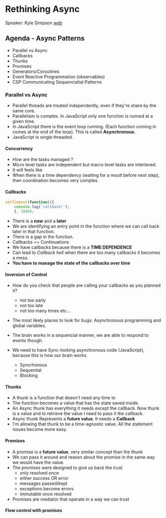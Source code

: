 # Rethinking Async
Speaker: Kyle Simpson [web](http://getify.me/)

## Agenda - Async Patterns
* Parallel vs Async
* Callbacks
* Thunks
* Promises
* Generators/Coroutines
* Event Reactive Programmation (observables)
* CSP Communicating Sequenciatial Patterns

### Parallel vs Async
* Parallel threads are treated independently, even if they're share by the same core.
* Parallelism is complex. In JavaScript only one function is runned at a given time.
* In JavaScript there is the event loop running. (Each function coming in comes at the end of the loop). This is called **Asynchronous**.
* JavaScript is single threaded.

#### Concurrency 
* How are the tasks managed ?
* Micro level tasks are independent but macro level tasks are interleved.
* It will feels like 
* When there is a time dependency (waiting for a result before next step), then coordination becomes very complex.


#### Callbacks

```JavaScript
setTimeout(function(){
    console.log('callback!');
    }, 1000);
```

* There is a **now** and a **later**
* We are identifying an entry point in the function where we can call back later in that function.
* There is a gap in the function.
* Callbacks == Continuations
* We have callbacks because there is a **TIME DEPENDENCE**
* Can lead to *Callback hell* when there are too many callbacks it becomes a mess.
* **You have to manage the state of the callbacks over time**

#### Inversion of Control
* How do you check that people are calling your callbacks as you planned it?
    * not too early
    * not too late
    * not too  many times etc...

* The most likely places to look for bugs: Asynchronous programming and global variables.
* The brain works in a sequencial manner, we are able to respond to events though.
* We need to have Sync-looking asynchronous code (JavaScript), because this is how our brain works.
    * Syncrhonous
    * Sequential
    * Blocking

#### Thunks
* A thunk is a function that doesn't need any time to 
* The function becomes a value that has the state saved inside.
* An Async thunk has everything it needs except the callback. Now thunk is a value and to retrieve the value I need to pass it the callback.
* Async thunk Represents a **future value**. It needs a **Callback**
* I'm allowing that thunk to be a time-agnostic value. All the statement issues become more easy.

#### Promises
* A promise is a **future value**, very similar concept than the thunk
* We can pass it around and reason about the promise in the same way we would have the value.
* The promises were designed to give us back the trust
    * only resolved once
    * either success OR error
    * messages passed/kept
    * exceptions become errors
    * immutable once resolved
* Promises are mediator that operate in a way we can trust

#### Flow control with promises



















